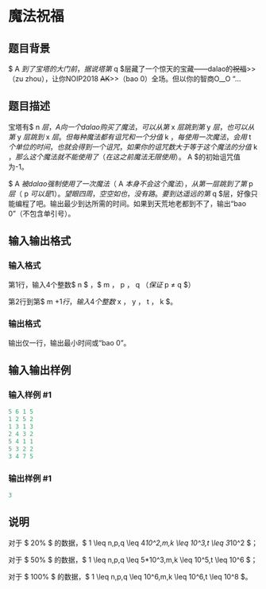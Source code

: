 # 魔法祝福 

## 题目背景

$ A $到了宝塔的大门前，据说塔第$ q $层藏了一个惊天的宝藏——dalao的~~祝福~~>>（zu zhou），让你NOIP2018 ~~AK~~>>（bao 0）全场。但以你的智商O__O “…

## 题目描述

宝塔有$ n $层，A向一个dalao购买了魔法，可以从第$ x $层跳到第$ y $层，也可以从第$ y $层跳到$ x $层。但每种魔法都有诅咒和一个分值$ k $，每使用一次魔法，会用$ t $个单位的时间，也就会得到一个诅咒，如果你的诅咒数大于等于这个魔法的分值$ k $，那么这个魔法就不能使用了（在这之前魔法无限使用）。$ A $的初始诅咒值为-1。

$ A $被dalao强制使用了一次魔法（$ A $本身不会这个魔法），从第一层跳到了第$ p $层（$ p $可以是1）。望眼四周，空空如也，没有路。要到达遥远的第$ q $层，好像只能编程了吧。输出最少到达所需的时间。如果到天荒地老都到不了，输出“bao 0”（不包含单引号）。

## 输入输出格式

### 输入格式

第1行，输入4个整数$ n $ ，$ m $，$ p $，$ q $（保证$ p $≠$ q $）

第2行到第$ m $+1行，输入4个整数$ x $，$ y $，$ t $，$ k $。

### 输出格式

输出仅一行，输出最小时间或“bao 0”。

## 输入输出样例

### 输入样例 #1

```cpp
5 6 1 5
1 2 5 2
1 3 1 3
2 4 3 2
5 4 1 1
5 3 2 2
3 4 7 5

```
### 输出样例 #1

```cpp
3
```


## 说明

对于 $ 20\% $ 的数据，$ 1 \leq n,p,q \leq 4*10^2,m,k \leq 10^3,t \leq 3*10^2 $；

对于 $ 50\% $ 的数据，$ 1 \leq n,p,q \leq 5*10^3,m,k \leq 10^5,t \leq 10^6 $；

对于 $ 100\% $ 的数据，$ 1 \leq n,p,q \leq 10^6,m,k \leq 10^6,t \leq 10^8 $。

